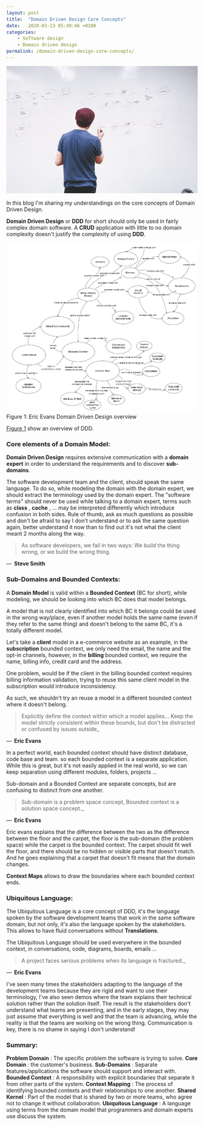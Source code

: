 ```yaml
---
layout: post
title:  "Domain Driven Design Core Concepts"
date:   2020-03-23 05:49:46 +0100
categories:
    - Software design 
    - Domain driven design
permalink: /domain-driven-design-core-concepts/
---
```


![](/assets/whiteboard.jpg)

In this blog I&#39;m sharing my understandings on the core concepts of Domain Driven Design.

**Domain Driven Design**  or  **DDD**  for short should only be used in fairly complex domain software. A  **CRUD**  application with little to no domain complexity doesn&#39;t justify the complexity of using  **DDD**.

![](/assets/DomainDrivenDesignReference.png)Figure 1: Eric Evans Domain Driven Design overview

[Figure 1](/assets/DomainDrivenDesignReference.png) show an overview of DDD.

### **Core elements of a Domain Model:**

**Domain Driven Design**  requires extensive communication with a  **domain expert**  in order to understand the requirements and to discover  **sub-domains**.

The software development team and the client, should speak the same language. To do so, while modeling the domain with the domain expert, we should extract the terminology used by the domain expert. The &quot;software terms&quot; should never be used while talking to a domain expert, terms such as  **class** ,  **cache** , … may be interpreted differently which introduce confusion in both sides. Rule of thumb, ask as much questions as possible and don&#39;t be afraid to say I don&#39;t understand or to ask the same question again, better understand it now than to find out it&#39;s not what the client meant 2 months along the way.

> As software developers, we fail in two ways:
 We build the thing wrong, or we build the wrong thing.

—  **Steve Smith**

### **Sub-Domains and Bounded Contexts:**

A  **Domain Model**  is valid within a  **Bounded Context**  (BC for short), while modeling, we should be looking into which BC does that model belongs.

A model that is not clearly identified into which BC it belongs could be used in the wrong way/place, even if another model holds the same name (even if they refer to the same thing) and doesn&#39;t belong to the same BC, it&#39;s a totally different model.

Let&#39;s take a  **client**  model in a e-commerce website as an example, in the  **subscription**  bounded context, we only need the email, the name and the opt-in channels, however, in the  **billing**  bounded context, we require the name, billing info, credit card and the address.

One problem, would be if the client in the billing bounded context requires billing information validation, trying to reuse this same client model in the subscription would introduce inconsistency.

As such, we shouldn&#39;t try an reuse a model in a different bounded context where it doesn&#39;t belong.

> Explicitly define the context within which a model applies… Keep the model strictly consistent within these bounds, but don&#39;t be distracted or confused by issues outside_

—  **Eric Evans**

In a perfect world, each bounded context should have distinct database, code base and team. so each bounded context is a separate application.
 While this is great, but it&#39;s not easily applied in the real world, so we can keep separation using different modules, folders, projects …

Sub-domain and a Bounded Context are separate concepts, but are confusing to distinct from one another.

> Sub-domain is a problem space concept, Bounded context is a solution space concept._

—  **Eric Evans**

Eric evans explains that the difference between the two as the difference between the floor and the carpet, the floor is the sub-domain (the problem space) while the carpet is the bounded context.
 The carpet should fit well the floor, and there should be no hidden or visible parts that doesn&#39;t match.
 And he goes explaining that a carpet that doesn&#39;t fit means that the domain changes.

**Context Maps**  allows to draw the boundaries where each bounded context ends.

### **Ubiquitous Language:**

The Ubiquitous Language is a core concept of DDD, it&#39;s the language spoken by the software development teams that work in the same software domain, but not only, it&#39;s also the language spoken by the stakeholders. This allows to have fluid conversations without  **Translations**.

The Ubiquitous Language should be used everywhere in the bounded context, in conversations, code, diagrams, boards, emails …

> A project faces serious problems when its language is fractured._

—  **Eric Evans**

I&#39;ve seen many times the stakeholders adapting to the language of the development teams because they are rigid and want to use their terminology, I&#39;ve also seen demos where the team explains their technical solution rather than the solution itself. The result is the stakeholders don&#39;t understand what teams are presenting, and in the early stages, they may just assume that everything is well and that the team is advancing, while the reality is that the teams are working on the wrong thing.
 Communication is key, there is no shame in saying I don&#39;t understand!

### **Summary:**

**Problem Domain** : The specific problem the software is trying to solve.
**Core Domain** : the customer&#39;s business.
**Sub-Domains** : Separate features/applications the software should support and interact with.
**Bounded Context** : A responsibility with explicit boundaries that separate it from other parts of the system.
**Context Mapping** : The process of identifying bounded contexts and their relationships to one another.
**Shared Kernel** : Part of the model that is shared by two or more teams, who agree not to change it without collaboration.
**Ubiquitous Language** : A language using terms from the domain model that programmers and domain experts use discuss the system.